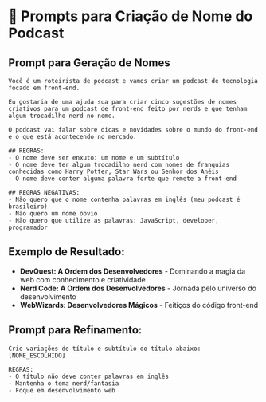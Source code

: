 # 📝 Prompts para Criação de Nome do Podcast

## Prompt para Geração de Nomes

```
Você é um roteirista de podcast e vamos criar um podcast de tecnologia focado em front-end. 

Eu gostaria de uma ajuda sua para criar cinco sugestões de nomes criativos para um podcast de front-end feito por nerds e que tenham algum trocadilho nerd no nome.

O podcast vai falar sobre dicas e novidades sobre o mundo do front-end e o que está acontecendo no mercado.

## REGRAS:
- O nome deve ser enxuto: um nome e um subtítulo
- O nome deve ter algum trocadilho nerd com nomes de franquias conhecidas como Harry Potter, Star Wars ou Senhor dos Anéis
- O nome deve conter alguma palavra forte que remete a front-end

## REGRAS NEGATIVAS:
- Não quero que o nome contenha palavras em inglês (meu podcast é brasileiro)
- Não quero um nome óbvio
- Não quero que utilize as palavras: JavaScript, developer, programador
```

## Exemplo de Resultado:
- **DevQuest: A Ordem dos Desenvolvedores** - Dominando a magia da web com conhecimento e criatividade
- **Nerd Code: A Ordem dos Desenvolvedores** - Jornada pelo universo do desenvolvimento
- **WebWizards: Desenvolvedores Mágicos** - Feitiços do código front-end

## Prompt para Refinamento:

```
Crie variações de título e subtítulo do título abaixo:
[NOME_ESCOLHIDO]

REGRAS:
- O título não deve conter palavras em inglês
- Mantenha o tema nerd/fantasia
- Foque em desenvolvimento web
```
